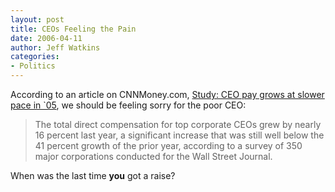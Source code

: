 ```yaml
---
layout: post
title: CEOs Feeling the Pain
date: 2006-04-11
author: Jeff Watkins
categories:
- Politics
---
```


According to an article on CNNMoney.com, [Study: CEO pay grows at slower pace in `05](http://money.cnn.com/2006/04/09/news/economy/ceo_pay/), we should be feeling sorry for the poor CEO:

>The total direct compensation for top corporate CEOs grew by nearly 16 percent last year, a significant increase that was still well below the 41 percent growth of the prior year, according to a survey of 350 major corporations conducted for the Wall Street Journal.

When was the last time **you** got a raise?